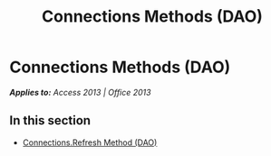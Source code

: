 ﻿---
title: Connections Methods (DAO)
TOCTitle: Methods
ms:assetid: d7994415-1890-4d9a-9aad-ddbb27f41120
ms:mtpsurl: https://msdn.microsoft.com/en-us/library/Dn125679(v=office.15)
ms:contentKeyID: 52074552
ms.date: 09/18/2015
mtps_version: v=office.15
---

# Connections Methods (DAO)


_**Applies to:** Access 2013 | Office 2013_

## In this section

  - [Connections.Refresh Method (DAO)](connections-refresh-method-dao.md)

